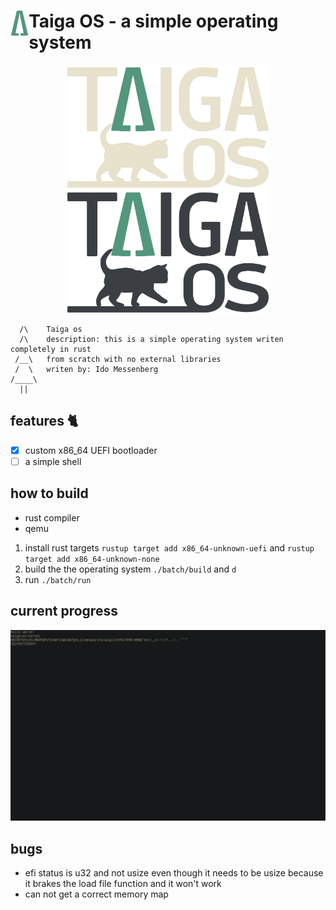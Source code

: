 # <img src="/resources/images/logos/logo_minimalist.png" alt="Taiga OS logo" title="logo" align="left" height="40" /> Taiga OS - a simple operating system
<p align="center">
<img src="/resources/images/logos/logo_light.png#gh-dark-mode-only" alt="taiga os logo" title="logo" align="center" height="200" />


<img src="/resources/images/logos/logo_dark.png#gh-light-mode-only" alt="Taiga OS logo" title="logo" align="center" height="200" />
</p>

```
  /\    Taiga os
  /\    description: this is a simple operating system writen completely in rust  
 /__\   from scratch with no external libraries
 /  \   writen by: Ido Messenberg
/____\  
  ||
```
## features 🐈
* [x] custom x86_64 UEFI bootloader
* [ ] a simple shell
## how to build
* rust compiler
* qemu

1. install rust targets   `rustup target add x86_64-unknown-uefi` and
    `rustup target add x86_64-unknown-none`
2. build the the operating system `./batch/build` and `d`
3. run `./batch/run`

## current progress

![](resources/images/screenshots/5_loaded_font_to_kernel.png)
## bugs
* efi status is u32  and not usize even though it needs to be usize because it brakes the load file function and it won't work
* can not get a correct memory map 